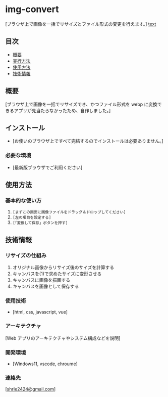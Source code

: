 # img-convert

[ブラウザ上で画像を一括でリサイズとファイル形式の変更を行えます。]
[text](https://shrle.net/img-convert/)

## 目次

- [概要](#概要)
- [実行方法](#実行方法)
- [使用方法](#使用方法)
- [技術情報](#技術情報)

## 概要

[ブラウザ上で画像を一括でリサイズでき、かつファイル形式を webp に変換できるアプリが見当たらなかったため、自作しました。]

## インストール

- [お使いのブラウザ上ですべて完結するのでインストールは必要ありません。]

### 必要な環境

- [最新版ブラウザでご利用ください]

## 使用方法

### 基本的な使い方

1.  `[まずこの画面に画像ファイルをドラッグ＆ドロップしてください]`
2.  `[左の項目を設定する]`
3.  `[「変換して保存」ボタンを押す]`

## 技術情報

### リサイズの仕組み

1. オリジナル画像からリサイズ後のサイズを計算する
2. キャンバスを(1)で求めたサイズに変形させる
3. キャンバスに画像を描画する
4. キャンバスを画像として保存する

### 使用技術

- [html, css, javascript, vue]

### アーキテクチャ

[Web アプリのアーキテクチャやシステム構成などを説明]

### 開発環境

- [Windows11, vscode, chroume]

### 連絡先

[shrle2424@gmail.com]
